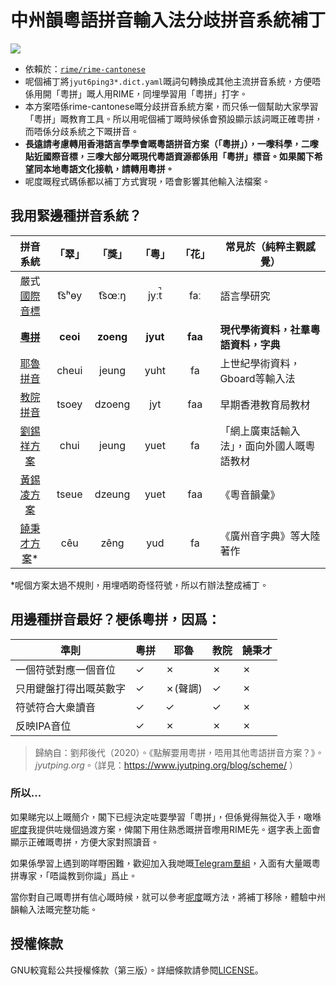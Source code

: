 <div lang="yue-HK">
 
# 中州韻粵語拼音輸入法分歧拼音系統補丁
[![](https://img.shields.io/badge/%E4%B8%8B%E8%BC%89-%E5%88%86%E6%AD%A7%E6%8B%BC%E9%9F%B3%E7%B3%BB%E7%B5%B1%E8%A3%9C%E4%B8%81-darkgreen?style=for-the-badge)](INSTRUCTIONS.md#安裝方法)

* 依賴於：[`rime/rime-cantonese`](https://github.com/rime/rime-cantonese)
* 呢個補丁將`jyut6ping3*.dict.yaml`嘅詞句轉換成其他主流拼音系統，方便唔係用開「粵拼」嘅人用RIME，同埋學習用「粵拼」打字。
* 本方案唔係rime-cantonese嘅分歧拼音系統方案，而只係一個幫助大家學習「粵拼」嘅教育工具。所以用呢個補丁嘅時候係會預設顯示該詞嘅正確粵拼，而唔係分歧系統之下嘅拼音。
* **長遠請考慮轉用香港語言學學會嘅粵語拼音方案（「粵拼」），一嚟科學，二嚟貼近國際音標，三嚟大部分嘅現代粵語資源都係用「粵拼」標音。如果閣下希望同本地粵語文化接軌，請轉用粵拼。**
* 呢度嘅程式碼係都以補丁方式實現，唔會影響其他輸入法檔案。

## 我用緊邊種拼音系統？

|拼音系統  | 「翠」| 「獎」 | 「粵」 | 「花」 | 常見於（純粹主觀感覺）|
 |:-------------: | :-------------: | :--------: | :---: |:----: | -----
 嚴式[國際音標](https://zh.wikipedia.org/wiki/%E5%9C%8B%E9%9A%9B%E9%9F%B3%E6%A8%99) | t͡sʰɵy | t͡sœːŋ | jyːt̚ | faː | 語言學研究
 [**粵拼**](https://zh.wikipedia.org/zh-hk/%E9%A6%99%E6%B8%AF%E8%AA%9E%E8%A8%80%E5%AD%B8%E5%AD%B8%E6%9C%83%E7%B2%B5%E8%AA%9E%E6%8B%BC%E9%9F%B3%E6%96%B9%E6%A1%88) | **ceoi** | **zoeng** | **jyut**| **faa** |**現代學術資料，社羣粵語資料，字典**|
|[耶魯拼音](https://zh.wikipedia.org/wiki/%E8%80%B6%E9%AD%AF%E6%8B%BC%E9%9F%B3#%E7%B2%A4%E8%AF%AD%E8%80%B6%E9%B2%81%E6%8B%BC%E9%9F%B3)|  cheui | jeung | yuht | fa| 上世紀學術資料，Gboard等輸入法|
|[教院拼音](https://zh.wikipedia.org/wiki/%E6%95%99%E8%82%B2%E5%AD%B8%E9%99%A2%E6%8B%BC%E9%9F%B3%E6%96%B9%E6%A1%88) | tsoey | dzoeng | jyt | faa| 早期香港教育局教材|
|[劉錫祥方案](https://zh.wikipedia.org/wiki/%E5%8A%89%E9%8C%AB%E7%A5%A5%E6%8B%BC%E9%9F%B3)| chui| jeung| yuet | fa| 「網上廣東話輸入法」，面向外國人嘅粵語教材|
|[黃錫凌方案](https://zh.wikipedia.org/wiki/%E9%BB%83%E9%8C%AB%E5%87%8C%E7%BE%85%E9%A6%AC%E6%8B%BC%E9%9F%B3)|tseue|dzeung|yuet|faa|《粵音韻彙》|
|[饒秉才方案](https://zh.wikipedia.org/wiki/%E5%B9%BF%E5%B7%9E%E8%AF%9D%E6%8B%BC%E9%9F%B3%E6%96%B9%E6%A1%88)* |cêu|zêng|yud|fa|《廣州音字典》等大陸著作|

*呢個方案太過不規則，用埋哂啲奇怪符號，所以冇辦法整成補丁。

## 用邊種拼音最好？梗係粵拼，因爲：

|                  準則| 粵拼  | 耶魯 | 教院  | 饒秉才|
| ------------------- | ----- | -----| -----| -----|
| 一個符號對應一個音位  |  ✓    | ✗   |  ✗    |  ✗   |
| 只用鍵盤打得出嘅英數字|  ✓    | ✗(聲調)| ✓  | ✗ |
| 符號符合大衆讀音     | ✓     | ✓    |  ✓   | ✗ |
| 反映IPA音位         |   ✓   | ✗    |  ✗   | ✗ |  

>歸納自：劉邦後代（2020）。《點解要用粵拼，唔用其他粵語拼音方案？》。*jyutping.org*。（詳見：https://www.jyutping.org/blog/scheme/ ）

### 所以...

如果睇完以上嘅簡介，閣下已經決定咗要學習「粵拼」，但係覺得無從入手，噉喺[呢度](INSTRUCTIONS.md#安裝方法)我提供咗幾個過渡方案，俾閣下用住熟悉嘅拼音嚟用RIME先。選字表上面會顯示正確嘅粵拼，方便大家對照讀音。

如果係學習上遇到啲咩嘢困難，歡迎加入我哋嘅[Telegram羣組](https://t.me/rime_cantonese)，入面有大量嘅粵拼專家，「唔識教到你識」爲止。

當你對自己嘅粵拼有信心嘅時候，就可以參考[呢度](INSTRUCTIONS.md#解安裝方法)嘅方法，將補丁移除，體驗中州韻輸入法嘅完整功能。

## 授權條款
GNU較寬鬆公共授權條款（第三版）。詳細條款請參閱[LICENSE](LICENSE)。

</div>
